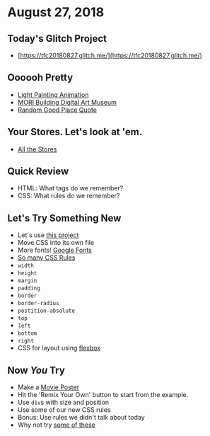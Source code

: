 # August 27, 2018

## Today's Glitch Project

- [https://tfc20180827.glitch.me/](https://tfc20180827.glitch.me/)

## Oooooh Pretty

- [Light Painting Animation](https://hackaday.com/2018/07/30/light-painting-animations-directly-from-blender)
- [MORI Building Digital Art Museum](https://www.bloomberg.com/news/articles/2018-07-04/at-psychedelic-tokyo-museum-light-and-space-are-the-art)
- [Random Good Place Quote](http://good-place-quotes.glitch.me/)

## Your Stores. Let's look at 'em.

- [All the Stores](https://zany-paper.glitch.me/)

## Quick Review

- HTML: What tags do we remember?
- CSS: What rules do we remember?

## Let's Try Something New

- Let's use [this project](https://glitch.com/edit/#!/equal-surf)
- Move CSS into its own file
- More fonts! [Google Fonts](https://fonts.google.com/)
- [So many CSS Rules](https://developer.mozilla.org/en-US/docs/Web/CSS/Reference)
- `width`
- `height`
- `margin`
- `padding`
- `border`
- `border-radius`
- `postition-absolute`
- `top`
- `left`
- `bottom`
- `right`
- CSS for layout using [flexbox](https://developer.mozilla.org/en-US/docs/Learn/CSS/CSS_layout/Flexbox)

## Now _You_ Try

- Make a [Movie Poster](https://glitch.com/~movieposters)
- Hit the 'Remix Your Own' button to start from the example.
- Use `div`s with size and position
- Use some of our new CSS rules
- Bonus: Use rules we didn't talk about today
- Why not try [some of these](https://developer.mozilla.org/en-US/docs/Learn/CSS/Styling_boxes/Advanced_box_effects)

